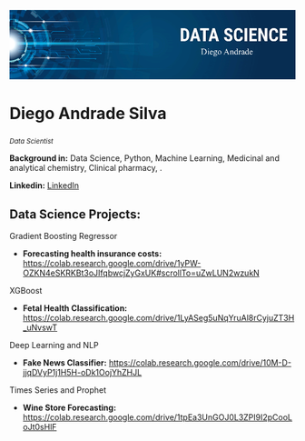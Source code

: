 <p align="center">
  <img src="DT.png" >
</p>

# Diego Andrade Silva
<sub>*Data Scientist*</sub>

**Background in:** Data Science, Python, Machine Learning, Medicinal and analytical chemistry, Clinical pharmacy, .

**Linkedin:** [LinkedIn](https://www.linkedin.com/in/diego-andrade-b73110124/)



## Data Science Projects: 
Gradient Boosting Regressor
* **Forecasting health insurance costs:** https://colab.research.google.com/drive/1yPW-OZKN4eSKRKBt3oJIfqbwcjZyGxUK#scrollTo=uZwLUN2wzukN


XGBoost
* **Fetal Health Classification:** https://colab.research.google.com/drive/1LyASeg5uNqYruAl8rCyjuZT3H_uNvswT
 
Deep Learning and NLP
* **Fake News Classifier:** https://colab.research.google.com/drive/10M-D-jjqDVyP1j1H5H-oDk1OojYhZHJL

Times Series and Prophet
* **Wine Store Forecasting:** https://colab.research.google.com/drive/1tpEa3UnGOJ0L3ZPI9I2pCooLoJt0sHlF 
